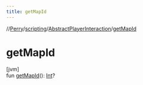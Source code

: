 ```yaml
---
title: getMapId
---
```

//[Perry](../../../index.html)/[scripting](../index.html)/[AbstractPlayerInteraction](index.html)/[getMapId](get-map-id.html)



# getMapId



[jvm]\
fun [getMapId](get-map-id.html)(): [Int](https://kotlinlang.org/api/latest/jvm/stdlib/kotlin/-int/index.html)?




